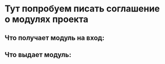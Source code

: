 # Тут попробуем писать соглашение о модулях проекта
## Что получает модуль на вход:

## Что выдает модуль:
